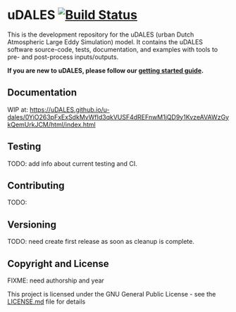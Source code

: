 # uDALES [![Build Status](https://travis-ci.com/uDALES/u-dales.svg?token=3tqUbxqJuLtozjxqDymC&branch=master)](https://travis-ci.com/uDALES/u-dales)

This is the development repository for the uDALES (urban Dutch Atmospheric Large Eddy Simulation) model. It contains the uDALES software source-code, tests, documentation, and examples with tools to pre- and post-process inputs/outputs.

**If you are new to uDALES, please follow our [getting started guide](https://udales.github.io/u-dales/0YiO263pFxExSdkMvWfId3qkVUSF4dREFnwM1jQD9y1KvzeAVAWzGykQemUrkJCM/html/udales-getting-started).**

## Documentation

WIP at: https://uDALES.github.io/u-dales/0YiO263pFxExSdkMvWfId3qkVUSF4dREFnwM1jQD9y1KvzeAVAWzGykQemUrkJCM/html/index.html


## Testing

TODO: add info about current testing and CI.


## Contributing

TODO:

## Versioning

TODO: need create first release as soon as cleanup is complete.

## Copyright and License

FIXME: need authorship and year

This project is licensed under the GNU General Public License - see the [LICENSE.md](LICENSE.md) file for details